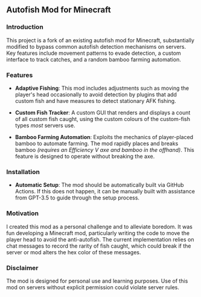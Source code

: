## Autofish Mod for Minecraft

### Introduction

This project is a fork of an existing autofish mod for Minecraft, substantially modified to bypass common autofish detection mechanisms on servers. Key features include movement patterns to evade detection, a custom interface to track catches, and a random bamboo farming automation.

### Features

- **Adaptive Fishing**: This mod includes adjustments such as moving the player's head occasionally to avoid detection by plugins that add custom fish and have measures to detect stationary AFK fishing.

- **Custom Fish Tracker**: A custom GUI that renders and displays a count of all custom fish caught, using the custom colours of the custom-fish types *most* servers use.

- **Bamboo Farming Automation**: Exploits the mechanics of player-placed bamboo to automate farming. The mod rapidly places and breaks bamboo *(requires an Efficiency V axe and bamboo in the offhand)*. This feature is designed to operate without breaking the axe. 

### Installation

- **Automatic Setup**: The mod should be automatically built via GitHub Actions. If this does not happen, it can be manually built with assistance from GPT-3.5 to guide through the setup process.

### Motivation

I created this mod as a personal challenge and to alleviate boredom. It was fun developing a Minecraft mod, particularly writing the code to move the player head to avoid the anti-autofish. The current implementation relies on chat messages to record the rarity of fish caught, which could break if the server or mod alters the hex color of these messages.

### Disclaimer

The mod is designed for personal use and learning purposes. Use of this mod on servers without explicit permission could violate server rules.

